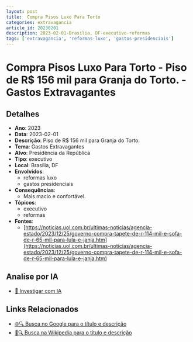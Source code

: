 ```yaml
---
layout: post
title:  Compra Pisos Luxo Para Torto
categories: extravagancia
article_id: 20230201
description: 2023-02-01-Brasília, DF-executivo-reformas
tags: ['extravagancia', 'reformas-luxo', 'gastos-presidenciais']
---
```


# Compra Pisos Luxo Para Torto - Piso de R$ 156 mil para Granja do Torto. - Gastos Extravagantes

## Detalhes
- **Ano**: 2023
- **Data**: 2023-02-01
- **Descrição**: Piso de R$ 156 mil para Granja do Torto.
- **Tema**: Gastos Extravagantes
- **Alvo**: Presidência da República
- **Tipo**: executivo
- **Local**: Brasília, DF
- **Envolvidos**:
  - reformas luxo
  - gastos presidenciais
- **Consequências**:
  - Mais macio e confortável.
- **Tópicos**:
  - executivo
  - reformas
- **Fontes**:
  - [https://noticias.uol.com.br/ultimas-noticias/agencia-estado/2023/12/25/governo-compra-tapete-de-r-114-mil-e-sofa-de-r-65-mil-para-lula-e-janja.htm](https://noticias.uol.com.br/ultimas-noticias/agencia-estado/2023/12/25/governo-compra-tapete-de-r-114-mil-e-sofa-de-r-65-mil-para-lula-e-janja.htm)

## Analise por IA
- [🤖 Investigar com IA](https://www.perplexity.ai/search?q=%22gastos%20estravagantes%20departamento%20p%C3%BAblico%20Brasil%22%20Compra%20Pisos%20Luxo%20Para%20Torto%20Piso%20de%20R%24%20156%20mil%20para%20Granja%20do%20Torto.%20Bras%C3%ADlia%2C%20DF%202023-02-01)

## Links Relacionados
- [🌐🔍 Busca no Google para o título e descrição](https://www.google.com/search?q=%22gastos%20estravagantes%20departamento%20p%C3%BAblico%20Brasil%22%20Compra%20Pisos%20Luxo%20Para%20Torto%20Piso%20de%20R%24%20156%20mil%20para%20Granja%20do%20Torto.%20Bras%C3%ADlia%2C%20DF%202023-02-01)
- [📖🔍 Busca na Wikipedia para o título e descrição](https://pt.wikipedia.org/w/index.php?search=%22gastos%20estravagantes%20departamento%20p%C3%BAblico%20Brasil%22%20Compra%20Pisos%20Luxo%20Para%20Torto%20Piso%20de%20R%24%20156%20mil%20para%20Granja%20do%20Torto.%20Bras%C3%ADlia%2C%20DF%202023-02-01)

